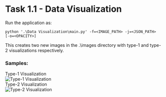 # Task 1.1 - Data Visualization
Run the application as:
```
python '.\Data Visualization\main.py' -f=<IMAGE_PATH> -j=<JSON_PATH> [-o=<OPACITY>]
```
This creates two new images in the .\images directory with type-1 and type-2 visualizations respectively.
### Samples:
Type-1 Visualization<br/>
![Type-1 Visualization](https://user-images.githubusercontent.com/70139937/148506216-1bcce753-b6e7-4f94-a85b-baefb933c9c1.jpg)<br/>
Type-2 Visualization<br/>
![Type-2 Visualization](https://user-images.githubusercontent.com/70139937/148506262-2f1c3857-e934-4731-bba4-c0304ebf85f9.jpg)
